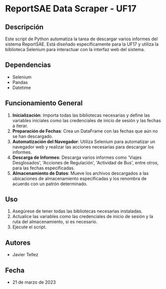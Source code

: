 # ReportSAE Data Scraper - UF17

## Descripción

Este script de Python automatiza la tarea de descargar varios informes del sistema ReportSAE. Está diseñado específicamente para la UF17 y utiliza la biblioteca Selenium para interactuar con la interfaz web del sistema.

## Dependencias

- Selenium
- Pandas
- Datetime

## Funcionamiento General

1. **Inicialización**: Importa todas las bibliotecas necesarias y define las variables iniciales como las credenciales de inicio de sesión y las fechas a iterar.
2. **Preparación de Fechas**: Crea un DataFrame con las fechas que aún no se han descargado.
3. **Automatización del Navegador**: Utiliza Selenium para automatizar un navegador web y realizar las acciones necesarias para descargar los informes.
4. **Descarga de Informes**: Descarga varios informes como 'Viajes Desglosados', 'Acciones de Regulación', 'Actividad de Bus', entre otros, para las fechas especificadas.
5. **Almacenamiento de Datos**: Mueve los archivos descargados a las ubicaciones de almacenamiento especificadas y los renombra de acuerdo con un patrón determinado.

## Uso

1. Asegúrese de tener todas las bibliotecas necesarias instaladas.
2. Actualice las variables como las credenciales de inicio de sesión y la ruta del almacenamiento, si es necesario.
3. Ejecute el script.

## Autores

- Javier Tellez

## Fecha

- 21 de marzo de 2023


